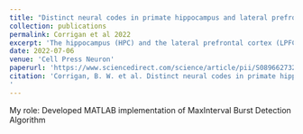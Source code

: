 ```yaml
---
title: "Distinct neural codes in primate hippocampus and lateral prefrontal cortex during associative learning in virtual environments"
collection: publications
permalink: Corrigan et al 2022
excerpt: 'The hippocampus (HPC) and the lateral prefrontal cortex (LPFC) are two cortical areas of the primate brain deemed essential to cognition. Here, we hypothesized that the codes mediating neuronal communication in the HPC and LPFC microcircuits have distinctively evolved to serve plasticity and memory function at different spatiotemporal scales. We used a virtual reality task in which animals selected one of the two targets in the arms of the maze, according to a learned context-color rule. Our results show that during associative learning, HPC principal cells concentrate spikes in bursts, enabling temporal summation and fast synaptic plasticity in small populations of neurons and ultimately facilitating rapid encoding of associative memories. On the other hand, layer II/III LPFC pyramidal cells fire spikes more sparsely distributed over time. The latter would facilitate broadcasting of signals loaded in short-term memory across neuronal populations without necessarily triggering fast synaptic plasticity.'
date: 2022-07-06
venue: 'Cell Press Neuron'
paperurl: 'https://www.sciencedirect.com/science/article/pii/S0896627322003610'
citation: 'Corrigan, B. W. et al. Distinct neural codes in primate hippocampus and lateral prefrontal cortex during associative learning in virtual environments. Neuron 110, 2155-2169.e4 (2022).
'
---
```

My role: Developed MATLAB implementation of MaxInterval Burst Detection Algorithm